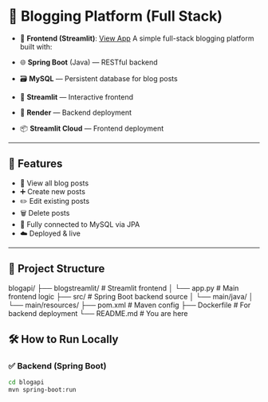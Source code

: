 # 📝 Blogging Platform (Full Stack)
- 🔗 **Frontend (Streamlit)**: [View App](https://blogapi-6pk9ubjphuc84adefappclh.streamlit.app/)
A simple full-stack blogging platform built with:

- 🌐 **Spring Boot** (Java) — RESTful backend
- 🗃️ **MySQL** — Persistent database for blog posts
- 🎨 **Streamlit** — Interactive frontend
- 🚀 **Render** — Backend deployment
- 📦 **Streamlit Cloud** — Frontend deployment

---

## 🔧 Features

- 📄 View all blog posts
- ➕ Create new posts
- ✏️ Edit existing posts
- 🗑️ Delete posts
- 💾 Fully connected to MySQL via JPA
- ☁️ Deployed & live

---

## 📁 Project Structure
blogapi/
├── blogstreamlit/ # Streamlit frontend
│ └── app.py # Main frontend logic
├── src/ # Spring Boot backend source
│ └── main/java/
│ └── main/resources/
├── pom.xml # Maven config
├── Dockerfile # For backend deployment
└── README.md # You are here
## 🛠️ How to Run Locally

### ✅ Backend (Spring Boot)

```bash
cd blogapi
mvn spring-boot:run

